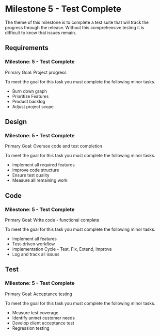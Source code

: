 # Milestone 5 - Test Complete

The theme of this milestone is to complete a test suite that will track the progress through the release.
Without this comprehensive testing it is difficult to know that issues remain.



## Requirements

### Milestone: 5  - Test Complete

Primary Goal: Project progress

To meet the goal for this task you must complete the following minor tasks.

* Burn down graph
* Prioritize Features
* Product backlog 
* Adjust project scope


## Design

### Milestone: 5  - Test Complete

Primary Goal: Oversee code and test completion

To meet the goal for this task you must complete the following minor tasks.

* Implement all required features
* Improve code structure
* Ensure test quality 
* Measure all remaining work


## Code

### Milestone: 5  - Test Complete

Primary Goal: Write code - functional complete


To meet the goal for this task you must complete the following minor tasks.

* Implement all features
* Test-driven workflow
* Implementation Cycle - Test, Fix, Extend, Improve 
* Log and track all issues


## Test

### Milestone: 5  - Test Complete

Primary Goal: Acceptance testing

To meet the goal for this task you must complete the following minor tasks.

* Measure test coverage
* Identify unmet customer needs
* Develop client acceptance test 
* Regression testing


